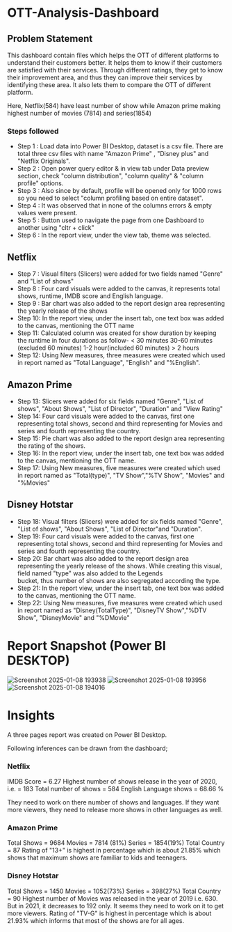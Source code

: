 # OTT-Analysis-Dashboard

## Problem Statement

This dashboard contain files which helps the OTT of different platforms to understand their customers better. It helps them to know if their customers are satisfied with their services. Through different ratings, they get to know their improvement area, and thus they can improve their services by identifying these area. It also lets them to compare the OTT of different platform.

Here, Netflix(584) have least number of show while Amazon prime making highest number of movies (7814) and series(1854)

### Steps followed 

- Step 1 : Load data into Power BI Desktop, dataset is a csv file. There are total three csv files with name "Amazon Prime" , "Disney plus" and "Netflix Originals". 
- Step 2 : Open power query editor & in view tab under Data preview section, check "column distribution", "column quality" & "column profile" options.
- Step 3 : Also since by default, profile will be opened only for 1000 rows so you need to select "column profiling based on entire dataset".
- Step 4 : It was observed that in none of the columns errors & empty values were present.
- Step 5 : Button used to navigate the page from one Dashboard to another using "cltr + click" 
- Step 6 : In the report view, under the view tab, theme was selected. 

## Netflix

- Step 7 : Visual filters (Slicers) were added for two fields named "Genre" and "List of shows"
- Step 8 : Four card visuals were added to the canvas, it represents total shows, runtime, IMDB score and English language. 
- Step 9 : Bar chart was also added to the report design area representing the yearly release of the shows
- Step 10: In the report view, under the insert tab, one text box was added to the canvas, mentioning the OTT name
- Step 11: Calculated column was created for show duration by keeping the runtime in four durations as follow- 
           < 30 minutes 
             30-60 minutes (excluded 60 minutes)
             1-2 hour(included 60 minutes)
           > 2 hours 
- Step 12: Using New measures, three measures were created which used in report named as "Total Language", "English" and "%English".


## Amazon Prime

- Step 13: Slicers were added for six fields named "Genre", "List of shows", "About Shows", "List of Director", "Duration" and "View Rating" 
- Step 14: Four card visuals were added to the canvas, first one representing total shows, second and third representing for Movies and series and fourth representing the country.
- Step 15: Pie chart was also added to the report design area representing the rating of the shows.
- Step 16: In the report view, under the insert tab, one text box was added to the canvas, mentioning the OTT name.
- Step 17: Using New measures, five measures were created which used in report named as "Total(type)", "TV Show","%TV Show", "Movies" and "%Movies"


## Disney Hotstar

- Step 18: Visual filters (Slicers) were added for six fields named "Genre", "List of shows", "About Shows", "List of Director"and "Duration". 
- Step 19: Four card visuals were added to the canvas, first one representing total shows, second and third representing for Movies and series and fourth representing the country.
- Step 20: Bar chart was also added to the report design area representing the yearly release of the shows. While creating this visual, field named "type" was also added to the Legends                   
           bucket, thus number of shows are also segregated according the type.
- Step 21: In the report view, under the insert tab, one text box was added to the canvas, mentioning the OTT name.
- Step 22: Using New measures, five measures were created which used in report named as "Disney(TotalType)", "DisneyTV Show","%DTV Show", "DisneyMovie" and "%DMovie"


# Report Snapshot (Power BI DESKTOP)

 ![Screenshot 2025-01-08 193938](https://github.com/user-attachments/assets/91720774-40b7-4888-884b-a66473084caf)
 ![Screenshot 2025-01-08 193956](https://github.com/user-attachments/assets/78fa231d-7b15-4db2-a69c-947f5c8f2dde)
![Screenshot 2025-01-08 194016](https://github.com/user-attachments/assets/3c905ad7-39c8-4e87-87a9-78d29c4e8a3e)

# Insights


A three pages report was created on Power BI Desktop.


Following inferences can be drawn from the dashboard;

### Netflix
 
IMDB Score = 6.27
Highest number of shows release in the year of 2020, i.e. = 183
Total number of shows = 584
English Language shows = 68.66 %

They need to work on there number of shows and languages. If they want more viewers, they need to release more shows in other languages as well. 


### Amazon Prime 

Total Shows = 9684
Movies = 7814 (81%)
Series = 1854(19%)
Total Country = 87
Rating of "13+" is highest in percentage which is about 21.85% which shows that maximum shows are familiar to kids and teenagers. 


### Disney Hotstar

Total Shows = 1450
Movies = 1052(73%)
Series = 398(27%)
Total Country = 90
Highest number of Movies was released in the year of 2019 i.e. 630. But in 2021, it decreases to 192 only. It seems they need to work on it to get more viewers.
Rating of "TV-G" is highest in percentage which is about 21.93% which informs that most of the shows are for all ages.  
